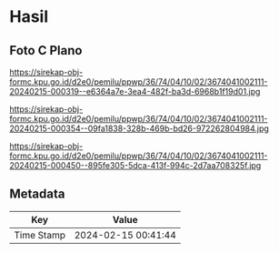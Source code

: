 # Hasil

## Foto C Plano

https://sirekap-obj-formc.kpu.go.id/d2e0/pemilu/ppwp/36/74/04/10/02/3674041002111-20240215-000319--e6364a7e-3ea4-482f-ba3d-6968b1f19d01.jpg

https://sirekap-obj-formc.kpu.go.id/d2e0/pemilu/ppwp/36/74/04/10/02/3674041002111-20240215-000354--09fa1838-328b-469b-bd26-972262804984.jpg

https://sirekap-obj-formc.kpu.go.id/d2e0/pemilu/ppwp/36/74/04/10/02/3674041002111-20240215-000450--895fe305-5dca-413f-994c-2d7aa708325f.jpg


## Metadata

| Key        | Value               |
| ---------- | ------------------- |
| Time Stamp | 2024-02-15 00:41:44 |



